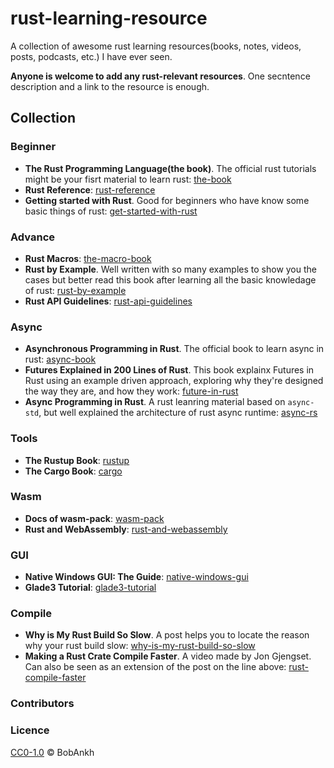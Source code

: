 # rust-learning-resource

A collection of awesome rust learning resources(books, notes, videos, posts, podcasts, etc.) I have ever seen.

**Anyone is welcome to add any rust-relevant resources**. One secntence description and a link to the resource is enough.

## Collection

### Beginner

- **The Rust Programming Language(the book)**. The official rust tutorials might be your fisrt material to learn rust: [the-book](https://doc.rust-lang.org/book/#the-rust-programming-language)
- **Rust Reference**: [rust-reference](https://doc.rust-lang.org/reference/introduction.html)
- **Getting started with Rust**. Good for beginners who have know some basic things of rust: [get-started-with-rust](https://sodocumentation.net/rust)

### Advance

- **Rust Macros**: [the-macro-book](https://danielkeep.github.io/tlborm/book/index.html)
- **Rust by Example**. Well written with so many examples to show you the cases but better read this book after learning all the basic knowledage of rust: [rust-by-example](https://doc.rust-lang.org/stable/rust-by-example/index.html)
- **Rust API Guidelines**: [rust-api-guidelines](https://rust-lang.github.io/api-guidelines/about.html#rust-api-guidelines)

### Async

- **Asynchronous Programming in Rust**. The official book to learn async in rust: [async-book](https://rust-lang.github.io/async-book)
- **Futures Explained in 200 Lines of Rust**. This book explainx Futures in Rust using an example driven approach, exploring why they're designed the way they are, and how they work: [future-in-rust](https://cfsamson.github.io/books-futures-explained/introduction.html#futures-explained-in-200-lines-of-rust)
- **Async Programming in Rust**. A rust leanring material based on `async-std`, but well explained the architecture of rust async runtime: [async-rs](https://book.async.rs/introduction.html)

### Tools

- **The Rustup Book**: [rustup](https://rust-lang.github.io/rustup/index.html)
- **The Cargo Book**: [cargo](https://doc.rust-lang.org/cargo/index.html)

### Wasm

- **Docs of wasm-pack**: [wasm-pack](https://rustwasm.github.io/docs/wasm-pack/)
- **Rust and WebAssembly**: [rust-and-webassembly](https://rustwasm.github.io/docs/book/)

### GUI

- **Native Windows GUI: The Guide**: [native-windows-gui](https://gabdube.github.io/native-windows-gui/native-windows-docs/index.html)
- **Glade3 Tutorial**: [glade3-tutorial](http://blog.borovsak.si/2009/09/glade3-tutorial-1-introduction.html)

### Compile

- **Why is My Rust Build So Slow**. A post helps you to locate the reason why your rust build slow: [why-is-my-rust-build-so-slow](https://fasterthanli.me/articles/why-is-my-rust-build-so-slow)
- **Making a Rust Crate Compile Faster**. A video made by Jon Gjengset. Can also be seen as an extension of the post on the line above: [rust-compile-faster](https://www.youtube.com/watch?v=pMiqRM5ooNw)

### Contributors

### Licence

[CC0-1.0](LICENSE) © BobAnkh
